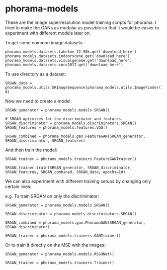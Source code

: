# phorama-models

These are the image superresolution model training scripts for phorama. I tried to make the GANs as modular as possible so that it would be easier to experiment with different models later on.

To get some common image datasets:

```python3
phorama_models.datasets.labelme_12_50k.get('download_here')
phorama_models.datasets.indoorscene.get('download_here')
phorama_models.datasets.visualgenome.get('download_here')
phorama_models.datasets.coco2017.get('download_here')
```

To use directory as a dataset:

```python3
SRGAN_data = phorama_models.utils.SRImageSequence(phorama_models.utils.ImageFinder().search('download_here'), 8)
```

Now we need to create a model:

```python3
SRGAN_generator = phorama_models.models.SRGAN()

# SRGAN optimizes for the discriminator and features.
SRGAN_discriminator = phorama_models.discriminators.SRGAN()
SRGAN_features = phorama_models.features.VGG()

SRGAN_combined = phorama_models.gan.FeatureGAN(SRGAN_generator, SRGAN_discriminator, SRGAN_features)
```

And then train the model:

```python3
SRGAN_trainer = phorama_models.trainers.FeatureGANTrainer()

SRGAN_trainer.train(SRGAN_generator, SRGAN_discriminator, SRGAN_features, SRGAN_combined, SRGAN_data, epochs=10)
```

We can also experiment with different training setups by changing only certain lines:

e.g. To train SRGAN on only the discriminator:

```python3
SRGAN_generator = phorama_models.models.SRGAN()

SRGAN_discriminator = phorama_models.discriminators.SRGAN()

SRGAN_combined = phorama_models.gan.PhoramaGAN(SRGAN_generator, SRGAN_discriminator)

SRGAN_trainer = phorama_models.trainers.GANTrainer()
```

Or to train it directly on the MSE with the images:

```python3
SRGAN_generator = phorama_models.models.RSGUNet()

SRGAN_trainer = phorama_models.trainers.Trainer()
```
